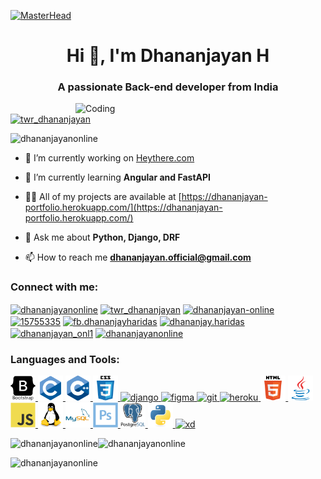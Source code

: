 [![MasterHead](https://mir-s3-cdn-cf.behance.net/project_modules/fs/79731568097599.5b50bca477735.jpg)](https://rishavchanda.io)
<h1 align="center">Hi 👋, I'm Dhananjayan H</h1>
<h3 align="center">A passionate Back-end developer from India</h3>

<img align="right" alt="Coding" width="400" src="https://cdn.dribbble.com/users/1118376/screenshots/3604186/media/522522daf8b5c0871a2cd66d0f423919.gif">

<p align="left"> <a href="https://twitter.com/twr_dhananjayan" target="blank"><img src="https://img.shields.io/twitter/follow/twr_dhananjayan?logo=twitter&style=for-the-badge" alt="twr_dhananjayan" /></a> </p>

<p align="left"> <img src="https://komarev.com/ghpvc/?username=dhananjayanonline&label=Profile%20views&color=0e75b6&style=flat" alt="dhananjayanonline" /> </p>

- 🔭 I’m currently working on [Heythere.com](https://github.com/DhananjayanOnline/heythere.com)

- 🌱 I’m currently learning **Angular and FastAPI**

- 👨‍💻 All of my projects are available at [https://dhananjayan-portfolio.herokuapp.com/](https://dhananjayan-portfolio.herokuapp.com/)

- 💬 Ask me about **Python, Django, DRF**

- 📫 How to reach me **dhananjayan.official@gmail.com**

<h3 align="left">Connect with me:</h3>
<p align="left">
<a href="https://dev.to/dhananjayanonline" target="blank"><img align="center" src="https://raw.githubusercontent.com/rahuldkjain/github-profile-readme-generator/master/src/images/icons/Social/devto.svg" alt="dhananjayanonline" height="30" width="40" /></a>
<a href="https://twitter.com/twr_dhananjayan" target="blank"><img align="center" src="https://raw.githubusercontent.com/rahuldkjain/github-profile-readme-generator/master/src/images/icons/Social/twitter.svg" alt="twr_dhananjayan" height="30" width="40" /></a>
<a href="https://linkedin.com/in/dhananjayan-online" target="blank"><img align="center" src="https://raw.githubusercontent.com/rahuldkjain/github-profile-readme-generator/master/src/images/icons/Social/linked-in-alt.svg" alt="dhananjayan-online" height="30" width="40" /></a>
<a href="https://stackoverflow.com/users/15755335" target="blank"><img align="center" src="https://raw.githubusercontent.com/rahuldkjain/github-profile-readme-generator/master/src/images/icons/Social/stack-overflow.svg" alt="15755335" height="30" width="40" /></a>
<a href="https://fb.com/fb.dhananjayharidas" target="blank"><img align="center" src="https://raw.githubusercontent.com/rahuldkjain/github-profile-readme-generator/master/src/images/icons/Social/facebook.svg" alt="fb.dhananjayharidas" height="30" width="40" /></a>
<a href="https://instagram.com/dhananjay.haridas" target="blank"><img align="center" src="https://raw.githubusercontent.com/rahuldkjain/github-profile-readme-generator/master/src/images/icons/Social/instagram.svg" alt="dhananjay.haridas" height="30" width="40" /></a>
<a href="https://www.hackerrank.com/dhananjayan_onl1" target="blank"><img align="center" src="https://raw.githubusercontent.com/rahuldkjain/github-profile-readme-generator/master/src/images/icons/Social/hackerrank.svg" alt="dhananjayan_onl1" height="30" width="40" /></a>
<a href="https://www.leetcode.com/dhananjayanonline" target="blank"><img align="center" src="https://raw.githubusercontent.com/rahuldkjain/github-profile-readme-generator/master/src/images/icons/Social/leet-code.svg" alt="dhananjayanonline" height="30" width="40" /></a>
</p>

<h3 align="left">Languages and Tools:</h3>
<p align="left"> <a href="https://getbootstrap.com" target="_blank" rel="noreferrer"> <img src="https://raw.githubusercontent.com/devicons/devicon/master/icons/bootstrap/bootstrap-plain-wordmark.svg" alt="bootstrap" width="40" height="40"/> </a> <a href="https://www.cprogramming.com/" target="_blank" rel="noreferrer"> <img src="https://raw.githubusercontent.com/devicons/devicon/master/icons/c/c-original.svg" alt="c" width="40" height="40"/> </a> <a href="https://www.w3schools.com/cpp/" target="_blank" rel="noreferrer"> <img src="https://raw.githubusercontent.com/devicons/devicon/master/icons/cplusplus/cplusplus-original.svg" alt="cplusplus" width="40" height="40"/> </a> <a href="https://www.w3schools.com/css/" target="_blank" rel="noreferrer"> <img src="https://raw.githubusercontent.com/devicons/devicon/master/icons/css3/css3-original-wordmark.svg" alt="css3" width="40" height="40"/> </a> <a href="https://www.djangoproject.com/" target="_blank" rel="noreferrer"> <img src="https://cdn.worldvectorlogo.com/logos/django.svg" alt="django" width="40" height="40"/> </a> <a href="https://www.figma.com/" target="_blank" rel="noreferrer"> <img src="https://www.vectorlogo.zone/logos/figma/figma-icon.svg" alt="figma" width="40" height="40"/> </a> <a href="https://git-scm.com/" target="_blank" rel="noreferrer"> <img src="https://www.vectorlogo.zone/logos/git-scm/git-scm-icon.svg" alt="git" width="40" height="40"/> </a> <a href="https://heroku.com" target="_blank" rel="noreferrer"> <img src="https://www.vectorlogo.zone/logos/heroku/heroku-icon.svg" alt="heroku" width="40" height="40"/> </a> <a href="https://www.w3.org/html/" target="_blank" rel="noreferrer"> <img src="https://raw.githubusercontent.com/devicons/devicon/master/icons/html5/html5-original-wordmark.svg" alt="html5" width="40" height="40"/> </a> <a href="https://www.java.com" target="_blank" rel="noreferrer"> <img src="https://raw.githubusercontent.com/devicons/devicon/master/icons/java/java-original.svg" alt="java" width="40" height="40"/> </a> <a href="https://developer.mozilla.org/en-US/docs/Web/JavaScript" target="_blank" rel="noreferrer"> <img src="https://raw.githubusercontent.com/devicons/devicon/master/icons/javascript/javascript-original.svg" alt="javascript" width="40" height="40"/> </a> <a href="https://www.linux.org/" target="_blank" rel="noreferrer"> <img src="https://raw.githubusercontent.com/devicons/devicon/master/icons/linux/linux-original.svg" alt="linux" width="40" height="40"/> </a> <a href="https://www.mysql.com/" target="_blank" rel="noreferrer"> <img src="https://raw.githubusercontent.com/devicons/devicon/master/icons/mysql/mysql-original-wordmark.svg" alt="mysql" width="40" height="40"/> </a> <a href="https://www.photoshop.com/en" target="_blank" rel="noreferrer"> <img src="https://raw.githubusercontent.com/devicons/devicon/master/icons/photoshop/photoshop-line.svg" alt="photoshop" width="40" height="40"/> </a> <a href="https://www.postgresql.org" target="_blank" rel="noreferrer"> <img src="https://raw.githubusercontent.com/devicons/devicon/master/icons/postgresql/postgresql-original-wordmark.svg" alt="postgresql" width="40" height="40"/> </a> <a href="https://www.python.org" target="_blank" rel="noreferrer"> <img src="https://raw.githubusercontent.com/devicons/devicon/master/icons/python/python-original.svg" alt="python" width="40" height="40"/> </a> <a href="https://www.adobe.com/products/xd.html" target="_blank" rel="noreferrer"> <img src="https://cdn.worldvectorlogo.com/logos/adobe-xd.svg" alt="xd" width="40" height="40"/> </a> </p>




<p><img align="left" src="https://github-readme-stats.vercel.app/api/top-langs?username=dhananjayanonline&show_icons=true&locale=en&layout=compact" alt="dhananjayanonline" /></p>

<p>&nbsp;<img align="left" src="https://github-readme-stats.vercel.app/api?username=dhananjayanonline&show_icons=true&locale=en" alt="dhananjayanonline" /></p>

<p><img align="left" src="https://github-readme-streak-stats.herokuapp.com/?user=dhananjayanonline&" alt="dhananjayanonline" /></p>
